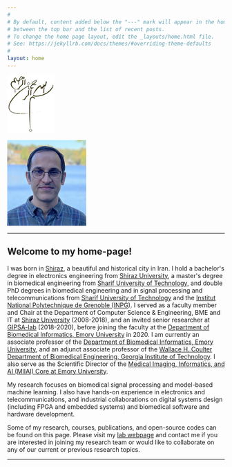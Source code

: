 ```yaml
---
#
# By default, content added below the "---" mark will appear in the home page
# between the top bar and the list of recent posts.
# To change the home page layout, edit the _layouts/home.html file.
# See: https://jekyllrb.com/docs/themes/#overriding-theme-defaults
#
layout: home
---
```

![](./assets/images/bismillah.jpg)

![Reza Sameni](./assets/images/reza-sameni.png)

---

## Welcome to my home-page!

I was born in [Shiraz](https://en.wikipedia.org/wiki/Shiraz), a beautiful and historical city in Iran. I hold a bachelor's degree in electronics engineering from [Shiraz University](https://shirazu.ac.ir/), a master's degree in biomedical engineering from [Sharif University of Technology](http://www.en.sharif.edu/), and double PhD degrees in biomedical engineering and in signal processing and telecommunications from [Sharif University of Technology](http://www.en.sharif.edu/) and the [Institut National Polytechnique de Grenoble (INPG)](https://www.grenoble-inp.fr/). I served as a faculty member and Chair at the Department of Computer Science \& Engineering, BME and IT at [Shiraz University](https://shirazu.ac.ir/) (2008-2018), and an invited senior researcher at [GIPSA-lab](https://www.gipsa-lab.grenoble-inp.fr/en) (2018-2020), before joining the faculty at the [Department of Biomedical Informatics, Emory University](https://med.emory.edu/departments/biomedical-informatics/index.html) in 2020. I am currently an associate professor of the [Department of Biomedical Informatics, Emory University](https://med.emory.edu/departments/biomedical-informatics/index.html), and an adjunct associate professor of the [Wallace H. Coulter Department of Biomedical Engineering, Georgia Institute of Technology](https://bme.gatech.edu/bme/). I also serve as the Scientific Director of the [Medical Imaging, Informatics, and AI (MIIAI) Core at Emory University](https://www.cores.emory.edu/miiai/).

My research focuses on biomedical signal processing and model-based machine learning. I also have hands-on experience in electronics and telecommunications, and industrial collaborations on digital systems design (including FPGA and embedded systems) and biomedical software and hardware development.

Some of my research, courses, publications, and open-source codes can be found on this page. Please visit my [lab webpage](https://sameni.org) and contact me if you are interested in joining my research team or would like to collaborate on any of our current or previous research topics. 

---
